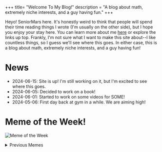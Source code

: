 +++
title= "Welcome To My Blog!"
description = "A blog about math, extremely niche interests, and a guy having fun."
+++

Heyo! SeniorMars here. It's honestly weird to think that people will spend their time reading things I wrote (I'm usually on the other side), but I hope you enjoy your stay here. You can learn more about me [here](/about) or explore the links up top. Frankly, I'm not sure what I want to make this site about--I like countless things, so I guess we'll see where this goes. In either case, this is a blog about math, extremely niche interests, and a guy having fun!


# News

- <time>2024-06-15</time>: Site is up! I'm still working on it, but I'm excited to see where this goes.
- <time>2024-06-05</time>: Decided to work on a book!
- <time>2024-06-01</time>: Started to work on some videos for SOME!
- <time>2024-05-06</time>: First day back at gym in a while. We are aiming high!

# Meme of the Week!

![Meme of the Week](https://i.redd.it/g2nvq2b8ck7d1.png)

<details>
<summary>Previous Memes</summary>
<p>
<ul>
    <li>
        Week of 06-[30] to 7-[06]:<br>
        <img src="https://i.redd.it/8o9ag3tgxk9d1.jpeg" alt="Meme of the Week">
    </li>
    <li>
        Week of 06-[23-29]:<br>
        <img src="https://i.redd.it/kcwdh5q3qy7d1.jpeg" alt="Meme of the Week">
    </li>
    <li>
        Week of 06-[16-22]:<br>
        <img src="https://preview.redd.it/7oxqtby67c5d1.jpeg?auto=webp&amp;s=823b14d3440286b409cc3d34e7495aed20ecee63" alt="Meme of the Week">
    </li>
</ul>
</p>
</details>
